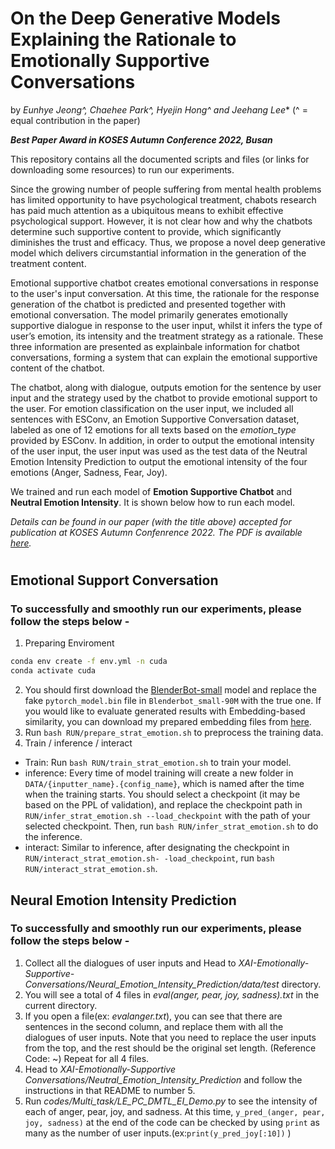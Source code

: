 # On the Deep Generative Models Explaining the Rationale to Emotionally Supportive Conversations

by *Eunhye Jeong^, Chaehee Park^, Hyejin Hong^ and Jeehang Lee** (^ = equal contribution in the paper)

***Best Paper Award in KOSES Autumn Conference 2022, Busan***

This repository contains all the documented scripts and files (or links for downloading some resources) to run our experiments.

Since the growing number of people suffering from mental health problems has limited opportunity to have psychological treatment, chabots research has paid much attention as a ubiquitous means to exhibit effective psychological support. However, it is not clear how and why the chatbots determine such supportive content to provide, which significantly diminishes the trust and efficacy. Thus, we propose a novel deep generative model which delivers circumstantial information in the generation of the treatment content.

Emotional supportive chatbot creates emotional conversations in response to the user's input conversation. At this time, the rationale for the response generation of the chatbot is predicted and presented together with emotional conversation. The model primarily generates emotionally supportive dialogue in response to the user input, whilst it infers the type of user’s emotion, its intensity and the treatment strategy as a rationale. These three information are presented as explainbale information for chatbot conversations, forming a system that can explain the emotional supportive content of the chatbot.

The chatbot, along with dialogue, outputs emotion for the sentence by user input and the strategy used by the chatbot to provide emotional support to the user. For emotion classification on the user input, we included all sentences with ESConv, an Emotion Supportive Conversation dataset, labeled as one of 12 emotions for all texts based on the *emotion_type* provided by ESConv. In addition, in order to output the emotional intensity of the user input, the user input was used as the test data of the Neutral Emotion Intensity Prediction to output the emotional intensity of the four emotions (Anger, Sadness, Fear, Joy).

We trained and run each model of **Emotion Supportive Chatbot** and **Neutral Emotion Intensity**. It is shown below how to run each model.

*Details can be found in our paper (with the title above) accepted for publication at KOSES Autumn Confenrence 2022. The PDF is available [here](https://drive.google.com/file/d/15Q02Gsxfv0eDoLHcsyffxQ0fhC9klhR-/view?usp=sharing).*
#

## Emotional Support Conversation
### To successfully and smoothly run our experiments, please follow the steps below - 

1. Preparing Enviroment
```bash
conda env create -f env.yml -n cuda
conda activate cuda
```
2. You should first download the [BlenderBot-small](https://huggingface.co/facebook/blenderbot_small-90M) model and replace the fake `pytorch_model.bin` file in `Blenderbot_small-90M` with the true one. If you would like to evaluate generated results with Embedding-based similarity, you can download my prepared embedding files from [here](https://1drv.ms/f/s!Aky8v8NZbQx1qj7OlJKcQEJ6qrWm).
3. Run `bash RUN/prepare_strat_emotion.sh` to preprocess the training data.
4. Train / inference / interact
- Train: Run `bash RUN/train_strat_emotion.sh` to train your model.
- inference: Every time of model training will create a new folder in `DATA/{inputter_name}.{config_name}`, which is named after the time when the training starts. You should select a checkpoint (it may be based on the PPL of validation), and replace the checkpoint path in `RUN/infer_strat_emotion.sh --load_checkpoint` with the path of your selected checkpoint. Then, run `bash RUN/infer_strat_emotion.sh` to do the inference.
- interact: Similar to inference, after designating the checkpoint in `RUN/interact_strat_emotion.sh- -load_checkpoint`, run `bash RUN/interact_strat_emotion.sh`.



## Neural Emotion Intensity Prediction
### To successfully and smoothly run our experiments, please follow the steps below - 

1. Collect all the dialogues of user inputs and Head to *XAI-Emotionally-Supportive-Conversations/Neural_Emotion_Intensity_Prediction/data/test* directory.
2. You will see a total of 4 files in *eval(anger, pear, joy, sadness).txt* in the current directory.
3. If you open a file(ex: *evalanger.txt*), you can see that there are sentences in the second column, and replace them with all the dialogues of user inputs. Note that you need to replace the user inputs from the top, and the rest should be the original set length. (Reference Code: ~) Repeat for all 4 files.
4. Head to *XAI-Emotionally-Supportive Conversations/Neutral_Emotion_Intensity_Prediction* and follow the instructions in that README to number 5.
5. Run *codes/Multi_task/LE_PC_DMTL_EI_Demo.py* to see the intensity of each of anger, pear, joy, and sadness. At this time, `y_pred_(anger, pear, joy, sadness)` at the end of the code can be checked by using `print` as many as the number of user inputs.(ex:`print(y_pred_joy[:10])` )

